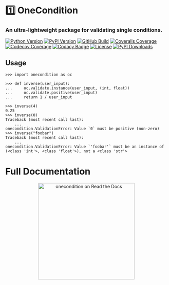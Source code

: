 # 1️⃣ OneCondition
### An ultra-lightweight package for validating single conditions.
[![Python Version](https://img.shields.io/pypi/pyversions/onecondition?logo=python&logoColor=white)](https://pypi.org/project/onecondition/)
[![PyPI Version](https://img.shields.io/pypi/v/onecondition)](https://pypi.org/project/onecondition/)
[![GitHub Build](https://img.shields.io/github/actions/workflow/status/nimaid/python-onecondition/publish-pypi-release.yml?logo=GitHub)](https://github.com/nimaid/python-onecondition/actions/workflows/publish-pypi-release.yml)
[![Coveralls Coverage](https://img.shields.io/coverallsCoverage/github/nimaid/python-onecondition?logo=coveralls)](https://coveralls.io/github/nimaid/python-onecondition)
[![Codecov Coverage](https://codecov.io/gh/nimaid/python-onecondition/graph/badge.svg?token=IG0GJD2GIO)](https://codecov.io/gh/nimaid/python-onecondition)
[![Codacy Badge](https://app.codacy.com/project/badge/Grade/6016e7276903495c9d4a6f0dc89d2904)](https://app.codacy.com/gh/nimaid/python-onecondition/dashboard)
[![License](https://img.shields.io/pypi/l/onecondition)](https://github.com/nimaid/python-onecondition/raw/main/LICENSE)
[![PyPI Downloads](https://img.shields.io/pypi/dm/onecondition.svg?label=pypi%20downloads&logo=PyPI&logoColor=white)](https://pypi.org/project/onecondition/)

## Usage
```doctest
>>> import onecondition as oc

>>> def inverse(user_input):
...     oc.validate.instance(user_input, (int, float))
...     oc.validate.positive(user_input)
...     return 1 / user_input

>>> inverse(4)
0.25
>>> inverse(0)
Traceback (most recent call last):
    ...
onecondition.ValidationError: Value `0` must be positive (non-zero)
>>> inverse("foobar")
Traceback (most recent call last):
    ...
onecondition.ValidationError: Value `'foobar'` must be an instance of (<class 'int'>, <class 'float'>), not a <class 'str'>

```

# Full Documentation
<p align="center"><a href="https://onecondition.readthedocs.io/en/latest/index.html"><img src="https://brand-guidelines.readthedocs.org/_images/logo-wordmark-vertical-dark.png" width="300px" alt="onecondition on Read the Docs"></a></p>
